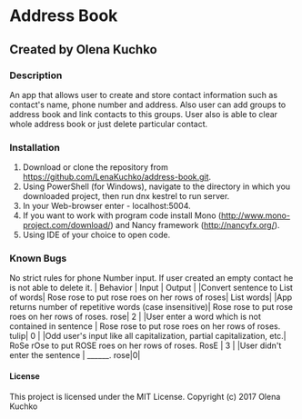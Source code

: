 # Address Book
## Created by Olena Kuchko

### Description
An app that allows user to create and store contact information such as contact's name, phone number and address. Also user can add groups to address book and link contacts to this groups. User also is able to clear whole address book or just delete particular contact.

### Installation
1. Download or clone the repository from https://github.com/LenaKuchko/address-book.git.
2. Using PowerShell (for Windows), navigate to the directory in which you downloaded project, then run dnx kestrel to run server.
3. In your Web-browser enter - localhost:5004.
4. If you want to work with program code install Mono (http://www.mono-project.com/download/) and Nancy framework (http://nancyfx.org/).
5. Using IDE of your choice to open code.

### Known Bugs
No strict rules for phone Number input.
If user created an empty contact he is not able to delete it.
| Behavior | Input | Output |
|Convert sentence to List of words| Rose rose to put rose roes on her rows of roses| List<string> words|
|App returns number of repetitive words (case insensitive)| Rose rose to put rose roes on her rows of roses. rose| 2 |
|User enter a word which is not contained in sentence | Rose rose to put rose roes on her rows of roses. tulip| 0 |
|Odd user's input like all capitalization, partial capitalization, etc.| RoSe rOse to put ROSE roes on her rows of roses. RosE | 3 |
|User didn't enter the sentence | ______. rose|0|

#### License
This project is licensed under the MIT License.
Copyright (c) 2017  Olena Kuchko
